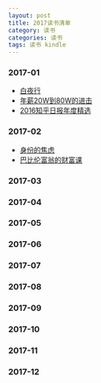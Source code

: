 ```yaml
---
layout: post
title: 2017读书清单
category: 读书
categories: 读书
tags: 读书 kindle
---
```


### 2017-01
* [白夜行]()
* [年薪20W到80W的进击]()
* [2016知乎日报年度精选]()

### 2017-02
* [身份的焦虑]()
* [巴比伦富翁的财富课]()

### 2017-03

### 2017-04

### 2017-05

### 2017-06

### 2017-07

### 2017-08

### 2017-09

### 2017-10

### 2017-11

### 2017-12
